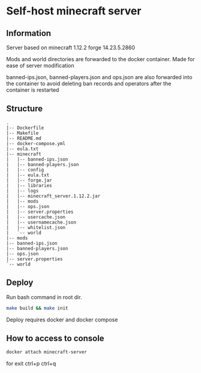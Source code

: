 # Self-host minecraft server


## Information
Server based on minecraft 1.12.2 forge 14.23.5.2860

Mods and world directories are forwarded to the docker container. Made for ease of server modification

banned-ips.json, banned-players.json and ops.json are also forwarded into the container to avoid deleting ban records and operators after the container is restarted 

## Structure
```
.
|-- Dockerfile
|-- Makefile
|-- README.md
|-- docker-compose.yml
|-- eula.txt
|-- minecraft
|   |-- banned-ips.json
|   |-- banned-players.json
|   |-- config
|   |-- eula.txt
|   |-- forge.jar
|   |-- libraries
|   |-- logs
|   |-- minecraft_server.1.12.2.jar
|   |-- mods
|   |-- ops.json
|   |-- server.properties
|   |-- usercache.json
|   |-- usernamecache.json
|   |-- whitelist.json
|   `-- world
|-- mods
|-- banned-ips.json 
|-- banned-players.json
|-- ops.json
|-- server.properties
`-- world
```

## Deploy



Run bash command in root dir.


```bash
make build && make init
```

Deploy requires docker and docker compose


## How to access to console


```bash
docker attach minecraft-server
```
for exit ctrl+p ctrl+q
